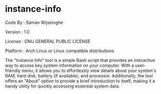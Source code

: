 # instance-info

Code By : Saman Wijseinghe 

Version : 1.0 

License : GNU GENERAL PUBLIC LICENSE

Platform : Arch Linux or Linux compatible distributions  

The "Instance Info" tool is a simple Bash script that provides an interactive way to access key system information on your computer. With a user-friendly menu, it allows you to effortlessly view details about your system's RAM, hard disk, battery (if available), and processor. Additionally, the tool offers an "About" option to provide a brief introduction to itself, making it a handy utility for quickly accessing essential system data.
